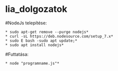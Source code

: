 # lia_dolgozatok


#NodeJs telepítése:
```
* sudo apt-get remove --purge nodejs*
* curl -sL https://deb.nodesource.com/setup_7.x* 
* sudo E bash -sudo apt update;*
* sudo apt install nodejs*
```

#Futtatása:
```
* node "programname.js"*
```







